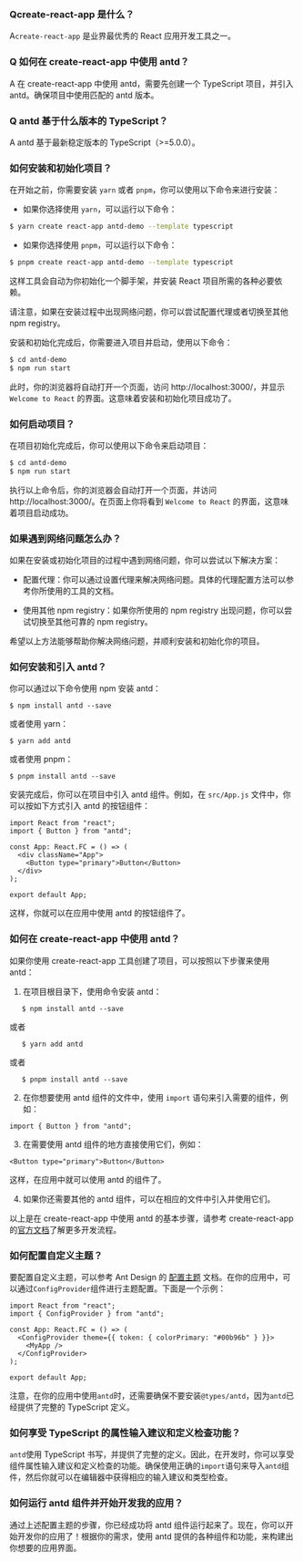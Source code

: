 ### Qcreate-react-app 是什么？

A`create-react-app` 是业界最优秀的 React 应用开发工具之一。

### Q 如何在 create-react-app 中使用 antd？

A 在 create-react-app 中使用 antd，需要先创建一个 TypeScript 项目，并引入 antd。确保项目中使用匹配的 antd 版本。

### Q antd 基于什么版本的 TypeScript？

A antd 基于最新稳定版本的 TypeScript（>=5.0.0）。

### 如何安装和初始化项目？

在开始之前，你需要安装 `yarn` 或者 `pnpm`，你可以使用以下命令来进行安装：

- 如果你选择使用 `yarn`，可以运行以下命令：

```bash
$ yarn create react-app antd-demo --template typescript
```

- 如果你选择使用 `pnpm`，可以运行以下命令：

```bash
$ pnpm create react-app antd-demo --template typescript
```

这样工具会自动为你初始化一个脚手架，并安装 React 项目所需的各种必要依赖。

请注意，如果在安装过程中出现网络问题，你可以尝试配置代理或者切换至其他 npm registry。

安装和初始化完成后，你需要进入项目并启动，使用以下命令：

```bash
$ cd antd-demo
$ npm run start
```

此时，你的浏览器将自动打开一个页面，访问 http://localhost:3000/，并显示 `Welcome to React` 的界面。这意味着安装和初始化项目成功了。

### 如何启动项目？

在项目初始化完成后，你可以使用以下命令来启动项目：

```bash
$ cd antd-demo
$ npm run start
```

执行以上命令后，你的浏览器会自动打开一个页面，并访问 http://localhost:3000/。在页面上你将看到 `Welcome to React` 的界面，这意味着项目启动成功。

### 如果遇到网络问题怎么办？

如果在安装或初始化项目的过程中遇到网络问题，你可以尝试以下解决方案：

- 配置代理：你可以通过设置代理来解决网络问题。具体的代理配置方法可以参考你所使用的工具的文档。

- 使用其他 npm registry：如果你所使用的 npm registry 出现问题，你可以尝试切换至其他可靠的 npm registry。

希望以上方法能够帮助你解决网络问题，并顺利安装和初始化你的项目。

### 如何安装和引入 antd？

你可以通过以下命令使用 npm 安装 antd：

```
$ npm install antd --save
```

或者使用 yarn：

```
$ yarn add antd
```

或者使用 pnpm：

```
$ pnpm install antd --save
```

安装完成后，你可以在项目中引入 antd 组件。例如，在 `src/App.js` 文件中，你可以按如下方式引入 antd 的按钮组件：

```tsx
import React from "react";
import { Button } from "antd";

const App: React.FC = () => (
  <div className="App">
    <Button type="primary">Button</Button>
  </div>
);

export default App;
```

这样，你就可以在应用中使用 antd 的按钮组件了。

### 如何在 create-react-app 中使用 antd？

如果你使用 create-react-app 工具创建了项目，可以按照以下步骤来使用 antd：

1. 在项目根目录下，使用命令安装 antd：

```tsx
   $ npm install antd --save
```

或者

```tsx
   $ yarn add antd
```

或者

```tsx
   $ pnpm install antd --save
```

2. 在你想要使用 antd 组件的文件中，使用 `import` 语句来引入需要的组件，例如：

```tsx
import { Button } from "antd";
```

3. 在需要使用 antd 组件的地方直接使用它们，例如：

```tsx
<Button type="primary">Button</Button>
```

这样，在应用中就可以使用 antd 的组件了。

4. 如果你还需要其他的 antd 组件，可以在相应的文件中引入并使用它们。

以上是在 create-react-app 中使用 antd 的基本步骤，请参考 create-react-app 的[官方文档](https://create-react-app.dev/docs/getting-started)了解更多开发流程。

### 如何配置自定义主题？

要配置自定义主题，可以参考 Ant Design 的 [配置主题](/docs/react/customize-theme) 文档。在你的应用中，可以通过`ConfigProvider`组件进行主题配置。下面是一个示例：

```tsx
import React from "react";
import { ConfigProvider } from "antd";

const App: React.FC = () => (
  <ConfigProvider theme={{ token: { colorPrimary: "#00b96b" } }}>
    <MyApp />
  </ConfigProvider>
);

export default App;
```

注意，在你的应用中使用`antd`时，还需要确保不要安装`@types/antd`，因为`antd`已经提供了完整的 TypeScript 定义。

### 如何享受 TypeScript 的属性输入建议和定义检查功能？

`antd`使用 TypeScript 书写，并提供了完整的定义。因此，在开发时，你可以享受组件属性输入建议和定义检查的功能。确保使用正确的`import`语句来导入`antd`组件，然后你就可以在编辑器中获得相应的输入建议和类型检查。

### 如何运行 antd 组件并开始开发我的应用？

通过上述配置主题的步骤，你已经成功将 antd 组件运行起来了。现在，你可以开始开发你的应用了！根据你的需求，使用 antd 提供的各种组件和功能，来构建出你想要的应用界面。
